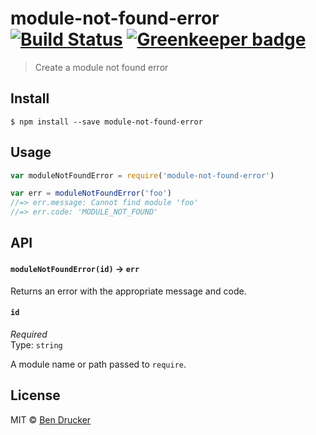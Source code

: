 # module-not-found-error [![Build Status](https://travis-ci.org/bendrucker/module-not-found-error.svg?branch=master)](https://travis-ci.org/bendrucker/module-not-found-error) [![Greenkeeper badge](https://badges.greenkeeper.io/bendrucker/module-not-found-error.svg)](https://greenkeeper.io/)

> Create a module not found error

## Install

```
$ npm install --save module-not-found-error
```

## Usage

```js
var moduleNotFoundError = require('module-not-found-error')

var err = moduleNotFoundError('foo')
//=> err.message: Cannot find module 'foo'
//=> err.code: 'MODULE_NOT_FOUND'
```

## API

#### `moduleNotFoundError(id)` -> `err`

Returns an error with the appropriate message and code.

#### `id`

*Required*  
Type: `string`

A module name or path passed to `require`.

## License

MIT © [Ben Drucker](http://bendrucker.me)
